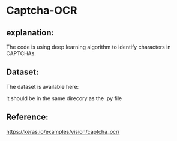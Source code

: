 # Captcha-OCR
## explanation:
The code is using deep learning algorithm to identify characters in CAPTCHAs.

## Dataset:
The dataset is available here:


it should be in the same direcory as the .py file

## Reference:
https://keras.io/examples/vision/captcha_ocr/

